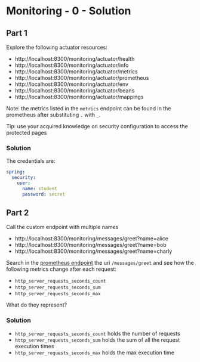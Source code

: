 # Monitoring - 0 - Solution

## Part 1

Explore the following actuator resources:
- http://localhost:8300/monitoring/actuator/health
- http://localhost:8300/monitoring/actuator/info
- http://localhost:8300/monitoring/actuator/metrics
- http://localhost:8300/monitoring/actuator/prometheus
- http://localhost:8300/monitoring/actuator/env
- http://localhost:8300/monitoring/actuator/beans
- http://localhost:8300/monitoring/actuator/mappings

Note: the metrics listed in the `metrics` endpoint 
can be found in the prometheus after substituting `.` with `_`.

Tip: use your acquired knowledge on security configuration 
to access the protected pages

### Solution

The credentials are:
```yaml
spring:
  security:
    user:
      name: student
      password: secret
```

## Part 2

Call the custom endpoint with multiple names
- http://localhost:8300/monitoring/messages/greet?name=alice
- http://localhost:8300/monitoring/messages/greet?name=bob
- http://localhost:8300/monitoring/messages/greet?name=charly

Search in the [prometheus endpoint](http://localhost:8300/monitoring/actuator/prometheus)
the uri `/messages/greet` and see how the following metrics change after each request:
- `http_server_requests_seconds_count`
- `http_server_requests_seconds_sum`
- `http_server_requests_seconds_max`

What do they represent?

### Solution

- `http_server_requests_seconds_count` holds the number of requests
- `http_server_requests_seconds_sum` holds the sum of all the request execution times
- `http_server_requests_seconds_max` holds the max execution time
